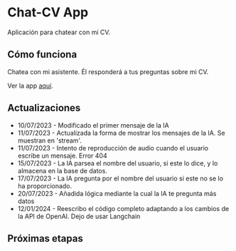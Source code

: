 # Chat-CV App
Aplicación para chatear con mi CV.

## Cómo funciona
Chatea con mi asistente. Él responderá a tus preguntas sobre mi CV.

Ver la app [aquí](https://stm-cv.streamlit.app/).

## Actualizaciones
- 10/07/2023 - Modificado el primer mensaje de la IA
- 11/07/2023 - Actualizada la forma de mostrar los mensajes de la IA. Se muestran en 'stream'.
- 11/07/2023 - Intento de reproducción de audio cuando el usuario escribe un mensaje. Error 404
- 15/07/2023 - La IA parsea el nombre del usuario, si este lo dice, y lo almacena en la base de datos.
- 17/07/2023 - La IA pregunta por el nombre del usuario si este no se lo ha proporcionado.
- 20/07/2023 - Añadida lógica mediante la cual la IA te pregunta más datos
- 12/01/2024 - Reescribo el código completo adaptando a los cambios de la API de OpenAI. Dejo de usar Langchain

## Próximas etapas


